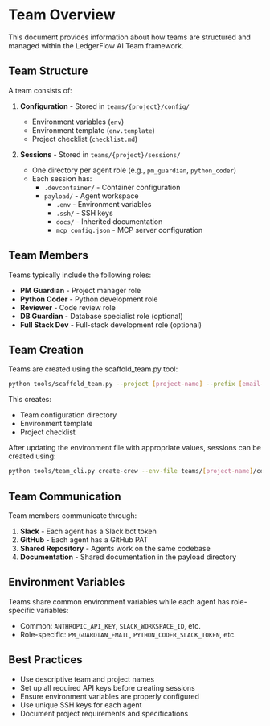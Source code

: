# Team Overview

This document provides information about how teams are structured and managed within the LedgerFlow AI Team framework.

## Team Structure

A team consists of:

1. **Configuration** - Stored in `teams/{project}/config/`
   - Environment variables (`env`)
   - Environment template (`env.template`)
   - Project checklist (`checklist.md`)
   
2. **Sessions** - Stored in `teams/{project}/sessions/`
   - One directory per agent role (e.g., `pm_guardian`, `python_coder`)
   - Each session has:
     - `.devcontainer/` - Container configuration
     - `payload/` - Agent workspace
       - `.env` - Environment variables
       - `.ssh/` - SSH keys
       - `docs/` - Inherited documentation
       - `mcp_config.json` - MCP server configuration

## Team Members

Teams typically include the following roles:

- **PM Guardian** - Project manager role
- **Python Coder** - Python development role
- **Reviewer** - Code review role
- **DB Guardian** - Database specialist role (optional)
- **Full Stack Dev** - Full-stack development role (optional)

## Team Creation

Teams are created using the scaffold_team.py tool:

```bash
python tools/scaffold_team.py --project [project-name] --prefix [email-prefix] --domain [email-domain]
```

This creates:
- Team configuration directory
- Environment template
- Project checklist

After updating the environment file with appropriate values, sessions can be created using:

```bash
python tools/team_cli.py create-crew --env-file teams/[project-name]/config/env
```

## Team Communication

Team members communicate through:

1. **Slack** - Each agent has a Slack bot token
2. **GitHub** - Each agent has a GitHub PAT
3. **Shared Repository** - Agents work on the same codebase
4. **Documentation** - Shared documentation in the payload directory

## Environment Variables

Teams share common environment variables while each agent has role-specific variables:

- Common: `ANTHROPIC_API_KEY`, `SLACK_WORKSPACE_ID`, etc.
- Role-specific: `PM_GUARDIAN_EMAIL`, `PYTHON_CODER_SLACK_TOKEN`, etc.

## Best Practices

- Use descriptive team and project names
- Set up all required API keys before creating sessions
- Ensure environment variables are properly configured
- Use unique SSH keys for each agent
- Document project requirements and specifications

